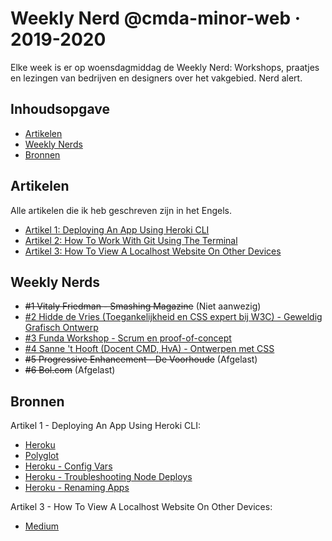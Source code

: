 # Weekly Nerd @cmda-minor-web · 2019-2020

Elke week is er op woensdagmiddag de Weekly Nerd: Workshops, praatjes en lezingen van bedrijven en designers over het vakgebied. Nerd alert.

## Inhoudsopgave

* [Artikelen](#Artikelen)
* [Weekly Nerds](#Weekly-Nerds)
* [Bronnen](#Bronnen)

## Artikelen

Alle artikelen die ik heb geschreven zijn in het Engels.

- [Artikel 1: Deploying An App Using Heroki CLI](https://github.com/MarjoleinAardewijn/weekly-nerd-1920/wiki/Deploying-An-App-Using-Heroku-CLI)
- [Artikel 2: How To Work With Git Using The Terminal](https://github.com/MarjoleinAardewijn/weekly-nerd-1920/wiki/How-To-Work-With-Git-Using-The-Terminal)
- [Artikel 3: How To View A Localhost Website On Other Devices](https://github.com/MarjoleinAardewijn/weekly-nerd-1920/wiki/How-To-View-A-Localhost-Website-On-Other-Devices)

## Weekly Nerds

- ~~#1 Vitaly Friedman - Smashing Magazine~~ (Niet aanwezig)
- [#2 Hidde de Vries (Toegankelijkheid en CSS expert bij W3C) - Geweldig Grafisch Ontwerp](https://github.com/MarjoleinAardewijn/weekly-nerd-1920/wiki/Geweldig-Grafisch-Ontwerp)
- [#3 Funda Workshop - Scrum en proof-of-concept](https://github.com/MarjoleinAardewijn/weekly-nerd-1920/wiki/Workshop-Funda)
- [#4 Sanne 't Hooft (Docent CMD, HvA) - Ontwerpen met CSS](https://github.com/MarjoleinAardewijn/weekly-nerd-1920/wiki/Ontwerpen-met-CSS)
- ~~#5 Progressive Enhancement - De Voorhoude~~ (Afgelast)
- ~~#6 Bol.com~~ (Afgelast)

## Bronnen

Artikel 1 - Deploying An App Using Heroki CLI:
- [Heroku](https://en.wikipedia.org/wiki/Heroku)
- [Polyglot](https://en.wikipedia.org/wiki/Polyglot_(computing)/)
- [Heroku - Config Vars](https://devcenter.heroku.com/articles/config-vars)
- [Heroku - Troubleshooting Node Deploys](https://devcenter.heroku.com/articles/troubleshooting-node-deploys)
- [Heroku - Renaming Apps](https://devcenter.heroku.com/articles/renaming-apps)

Artikel 3 - How To View A Localhost Website On Other Devices:
- [Medium](https://medium.com/@prowe214/tip-how-to-view-localhost-web-apps-on-your-phone-ad6b2c883a7c)
